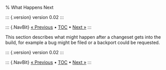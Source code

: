 % What Happens Next

::: {.version}
version 0.02
:::

::: {.NavBit}
[« Previous](producingChangeset.html) • [TOC](index.html) • [Next »](bugDatabase.html)
:::

This section describes what might happen after a changeset gets into the build,
for example a bug might be filed or a backport could be requested.

::: {.version}
version 0.02
:::

::: {.NavBit}
[« Previous](producingChangeset.html) • [TOC](index.html) • [Next »](bugDatabase.html)
:::
